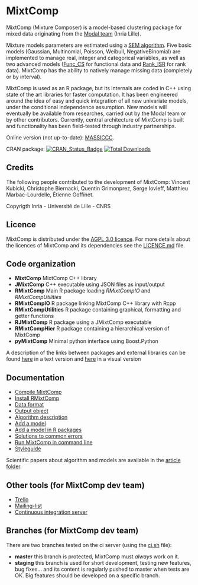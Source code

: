 # MixtComp

MixtComp (Mixture Composer) is a model-based clustering package for mixed data originating from the [Modal team](https://modal.lille.inria.fr/wikimodal/doku.php) (Inria Lille).

Mixture models parameters are estimated using a [SEM algorithm](MixtComp/docs/article/SEM.pdf). Five basic models (Gaussian, Multinomial, Poisson, Weibull, NegativeBinomial) are implemented to manage real, integer and categorical variables, as well as two advanced models ([Func_CS](MixtComp/docs/article/functionalModel.pdf) for functional data and [Rank_ISR](MixtComp/docs/article/rankModel.pdf) for rank data). MixtComp has the ability to natively manage missing data (completely or by interval). 

MixtComp is used as an R package, but its internals are coded in C++ using state of the art libraries for faster computation. It has been engineered around the idea of easy and quick integration of all new univariate models, under the conditional independence assumption. New models will eventually be available from researches, carried out by the Modal team or by other contributors. Currently, central architecture of MixtComp is built and functionality has been field-tested through industry partnerships. 

Online version (not up-to-date): [MASSICCC](https://massiccc.lille.inria.fr/).

CRAN package: [![CRAN_Status_Badge](http://www.r-pkg.org/badges/version/RMixtComp)](https://cran.r-project.org/package=RMixtComp)
[![Total Downloads](http://cranlogs.r-pkg.org/badges/grand-total/RMixtComp?color=blue)](http://cranlogs.r-pkg.org/badges/grand-total/RMixtComp)

## Credits

The following people contributed to the development of MixtComp: Vincent Kubicki, Christophe Biernacki, Quentin Grimonprez, Serge Iovleff, Matthieu Marbac-Lourdelle, Étienne Goffinet.

Copyrigth Inria - Université de Lille - CNRS

## Licence

MixtComp is distributed under the [AGPL 3.0 licence](https://www.gnu.org/licenses/agpl-3.0.en.html). For more details about the licences of MixtComp and its dependencies see the [LICENCE.md](LICENCE.md) file.

## Code organization

* **MixtComp** MixtComp C++ library
* **JMixtComp** C++ executable using JSON files as input/output
* **RMixtComp** Main R package loading *RMixtCompIO* and *RMixtCompUtilities*
* **RMixtCompIO** R package linking MixtComp C++ library with Rcpp
* **RMixtCompUtilities** R package containing graphical, formatting and getter functions
* **RJMixtComp** R package using a JMixtComp executable 
* **RMixtCompHier** R package containing a hierarchical version of MixtComp
* **pyMixtComp** Minimal python interface using Boost.Python

A description of the links between packages and external libraries can be found [here](architecture.md) in a text version and [here](graphArchitecture.png) in a visual version

## Documentation

* [Compile MixtComp](MixtComp/README.md)
* [Install RMixtComp](RMixtComp/README.md)
* [Data format](MixtComp/docs/dataFormat.md)
* [Output object](MixtComp/docs/objectOutput.md)
* [Algorithm description](MixtComp/docs/algoDesc.md)
* [Add a model](MixtComp/docs/howToAddModel.md)
* [Add a model in R packages](MixtComp/docs/howToAddModelInR.md)
* [Solutions to common errors](MixtComp/docs/error.md)
* [Run MixtComp in command line](JMixtComp/README.md)
* [Styleguide](MixtComp/docs/styleguide.md)

Scientific papers about algorithm and models are available in the [article folder](MixtComp/docs/article/).

## Other tools (for MixtComp dev team)

* [Trello](https://trello.com/b/vTK9pUM4/mixtcomp)
* [Mailing-list](https://sympa.inria.fr/sympa/info/mixtcomp-dev)
* [Continuous integration server](https://ci.inria.fr/mixtcomp/)

## Branches (for MixtComp dev team)

There are two branches tested on the ci server (using the [ci.sh](ci.sh) file):
* **master** this branch is protected, MixtComp must *always* work on it.
* **staging** this branch is used for short development, testing new features, bug fixes... and its content is regularly pushed to master when tests are OK.
Big features should be developed on a specific branch.
